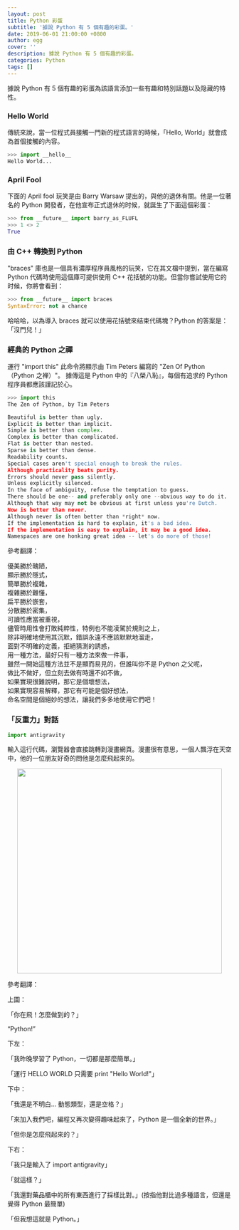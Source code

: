 ```yaml
---
layout: post
title: Python 彩蛋
subtitle: '據說 Python 有 5 個有趣的彩蛋。'
date: 2019-06-01 21:00:00 +0800
author: egg
cover: ''
description: 據說 Python 有 5 個有趣的彩蛋。
categories: Python
tags: [] 
---
```


據說 Python 有 5 個有趣的彩蛋為該語言添加一些有趣和特別話題以及隐藏的特性。

### Hello World

傳統來說，當一位程式員接觸一門新的程式語言的時候，「Hello, World」就會成為首個接觸的內容。

```python
>>> import __hello__
Hello World...
```

### April Fool

下面的 April fool 玩笑是由 Barry Warsaw 提出的，與他的退休有關。他是一位著名的 Python 開發者，在他宣布正式退休的时候，就誕生了下面這個彩蛋：

```python
>>> from __future__ import barry_as_FLUFL
>>> 1 <> 2
True
```

### 由 C++ 轉換到 Python
"braces" 庫也是一個具有濃厚程序員風格的玩笑，它在其文檔中提到，當在編寫 Python 代碼時使用這個庫可提供使用 C++ 花括號的功能。但當你嘗試使用它的时候，你將會看到：

```python
>>> from __future__ import braces
SyntaxError: not a chance
```

哈哈哈，以為導入 braces 就可以使用花括號來结束代碼塊？Python 的答案是：「沒門兒！」

### 經典的 Python 之禪

運行 "import this" 此命令將顯示由 Tim Peters 編寫的 "Zen Of Python（Python 之禅）"。
據傳這是 Python 中的『八榮八恥』，每個有追求的 Python 程序員都應該謹記於心。

```python
>>> import this
The Zen of Python, by Tim Peters

Beautiful is better than ugly.
Explicit is better than implicit.
Simple is better than complex.
Complex is better than complicated.
Flat is better than nested.
Sparse is better than dense.
Readability counts.
Special cases aren't special enough to break the rules.
Although practicality beats purity.
Errors should never pass silently.
Unless explicitly silenced.
In the face of ambiguity, refuse the temptation to guess.
There should be one-- and preferably only one --obvious way to do it.
Although that way may not be obvious at first unless you're Dutch.
Now is better than never.
Although never is often better than *right* now.
If the implementation is hard to explain, it's a bad idea.
If the implementation is easy to explain, it may be a good idea.
Namespaces are one honking great idea -- let's do more of those!
```

參考翻譯：

優美勝於醜陋，<br />
顯示勝於隱式，<br />
簡單勝於複雜，<br />
複雜勝於難懂，<br />
扁平勝於嵌套，<br />
分散勝於密集，<br />
可讀性應當被重視，<br />
儘管時用性會打敗純粹性，特例也不能凌駕於規則之上，<br />
除非明確地使用其沉默，錯誤永遠不應該默默地溜走，<br />
面對不明確的定義，拒絕猜測的誘惑，<br />
用一種方法，最好只有一種方法來做一件事，<br />
雖然一開始這種方法並不是顯而易見的，但誰叫你不是 Python 之父呢，<br />
做比不做好，但立刻去做有時還不如不做，<br />
如果實現很難說明，那它是個壞想法，<br />
如果實現容易解釋，那它有可能是個好想法，<br />
命名空間是個絕妙的想法，讓我們多多地使用它們吧！



### 「反重力」對話

```python
import antigravity
```

輸入這行代碼，瀏覽器會直接跳轉到漫畫網頁。漫畫很有意思，一個人飄浮在天空中，他的一位朋友好奇的問他是怎麼飛起來的。

<img src="/coding/assets/img/2019/python.png" style="display:block;margin:auto;width:460px" />

參考翻譯：

上圖：

「你在飛！怎麼做到的？」

“Python!”

下左：

「我昨晚學習了 Python，一切都是那麼簡單。」

「運行 HELLO WORLD 只需要 print "Hello World!"」

下中：

「我還是不明白... 動態類型，還是空格？」

「來加入我們吧，編程又再次變得趣味起來了，Python 是一個全新的世界。」

「但你是怎麼飛起來的？」

下右：

「我只是輸入了 import antigravity」

「就這樣？」

「我還對藥品櫃中的所有東西進行了採樣比對。」(按指他對比過多種語言，但還是覺得 Python 最簡單)

「但我想這就是 Python。」
